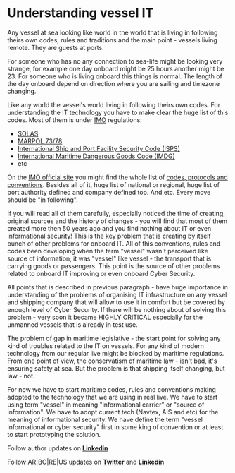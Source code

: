 # Understanding vessel IT

Any vessel at sea looking like world in the world that is living in following theirs own codes, rules and traditions and the main point - vessels living remote. They are guests at ports. 

For someone who has no any connection to sea-life might be looking very strange, for example one day onboard might be 25 hours another might be 23. For someone who is living onboard this things is normal. The length of the day onboard depend on direction where you are sailing and timezone changing.

Like any world the vessel's world living in following theirs own codes. For understanding the IT technology you have to make clear the huge list of this codes. Most of them is under [IMO](http://www.imo.org/en/About/Pages/Default.aspx) regulations:

* [SOLAS](https://en.wikipedia.org/wiki/SOLAS_Convention)
* [MARPOL 73/78](https://en.wikipedia.org/wiki/MARPOL_73/78)
* [International Ship and Port Facility Security Code (ISPS)](https://en.wikipedia.org/wiki/International_Ship_and_Port_Facility_Security_Code)
* [International Maritime Dangerous Goods Code (IMDG)](https://en.wikipedia.org/wiki/International_Maritime_Dangerous_Goods_Code)
* etc

On the [IMO official site](http://www.imo.org/en/About/Pages/Default.aspx) you might find the whole list of [codes, protocols and conventions](http://www.imo.org/en/OurWork/Environment/PollutionResponse/Inventory%20of%20information/Pages/International-Conventions,-Protocols-and-Codes.aspx). Besides all of it, huge list of national or regional, huge list of port authority defined and company defined too. And etc. Every move should be "in following".

If you will read all of them carefully, especially noticed the time of creating, original sources and the history of changes - you will find that most of them created more then 50 years ago and you find nothing about IT or even informational security! This is the key problem that is creating by itself bunch of other problems for onboard IT. All of this conventions, rules and codes been developing when the term "vessel" wasn't perceived like source of information, it was "vessel" like vessel - the transport that is carrying goods or passengers. This point is the source of other problems related to onboard IT improving or even onboard Cyber Security.

All points that is described in previous paragraph - have huge importance in understanding of the problems of organising IT infrastructure on any vessel and shipping company that will allow to use it in comfort but be covered by enough level of Cyber Security. If there will be nothing about of solving this problem - very soon it became HIGHLY CRITICAL especially for the unmanned vessels that is already in test use.

The problem of gap in maritime legislative - the start point for solving any kind of troubles related to the IT on vessels. For any kind of modern technology from our regular live might be blocked by maritime regulations. From one point of view, the conservatism of maritime law - isn't bad, it's ensuring safety at sea. But the problem is that shipping itself changing, but law - not.

For now we have to start maritime codes, rules and conventions making adopted to the technology that we are using in real live. We have to start using term "vessel" in meaning "informational carrier" or "source of information". We have to adopt current tech (Navtex, AIS and etc) for the meaning of informational security. We have define the term "vessel informational or cyber security" first in some king of convention or at least to start prototyping the solution.

Follow author updates on [**Linkedin**](https://www.linkedin.com/in/alexandr-kirilov-3365b992/)

Follow AR|BO|RE|US updates on [**Twitter**](https://twitter.com/ArboreusSystems) and [**Linkedin**](www.linkedin.com/company/arboreus-systems/)
